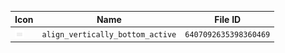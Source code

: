 | Icon | Name | File ID |
| ---  | ---  | ---     |
| ![](align_vertically_bottom_active.png) | `align_vertically_bottom_active` | `6407092635398360469` |
